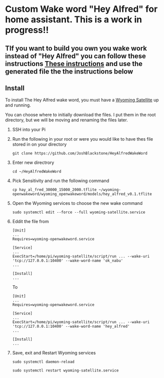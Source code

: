 # Custom Wake word "Hey Alfred" for home assistant. This is a work in progress!!

## TIf you want to build you own you wake work instead of "Hey Alfred" you can follow these instructions [These instructions](https://www.home-assistant.io/voice_control/create_wake_word/) and use the generated file the the instructions below 

## Install

To install The Hey Alfred wake word, you must have a [Wyoming Satellite](https://github.com/rhasspy/wyoming-satellite) up and running.

You can choose where to initially download the files. I put them in the root directory, but we will be moving and renaming the files later.

1. SSH into your Pi
2. Run the following in your root or were you would like to have thes file stored in on your directory
   ```
   git clone https://github.com/JoshBlackstone/HeyAlfredWakeWord
   ```

3. Enter new directrory
   ```
   cd ~/HeyAlfredWakeWord
   ```
4. Pick Sensitivity and run the following command
   ```
   cp hay_al_fred_30000_15000_2000.tflite ~/wyoming-openwakeword/wyoming_openwakeword/models/hey_alfred_v0.1.tflite
   ```
5. Open the Wyoming services to choose the new wake command
   ```
   sudo systemctl edit --force --full wyoming-satellite.service
   ```
6. Eddit the file from
   ```
   [Unit]
   ...
   Requires=wyoming-openwakeword.service
   
   [Service]
   ...
   ExecStart=/home/pi/wyoming-satellite/script/run ... --wake-uri 'tcp://127.0.0.1:10400' --wake-word-name 'ok_nabu'
   ...
   
   [Install]
   ...
   ```
   To
   ```
   [Unit]
   ...
   Requires=wyoming-openwakeword.service
   
   [Service]
   ...
   ExecStart=/home/pi/wyoming-satellite/script/run ... --wake-uri 'tcp://127.0.0.1:10400' --wake-word-name 'hey_alfred'
   ...
   
   [Install]
   ...
   ```
7. Save, exit and Restart Wyoming services
   ```
   sudo systemctl daemon-reload
   ```
   ```
   sudo systemctl restart wyoming-satellite.service
   ```

   

